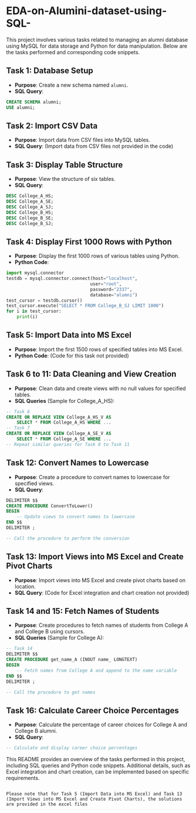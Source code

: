 # EDA-on-Alumini-dataset-using-SQL-

This project involves various tasks related to managing an alumni database using MySQL for data storage and Python for data manipulation. Below are the tasks performed and corresponding code snippets.

## Task 1: Database Setup

- **Purpose**: Create a new schema named `alumni`.
- **SQL Query**:

```sql
CREATE SCHEMA alumni;
USE alumni;
```

## Task 2: Import CSV Data

- **Purpose**: Import data from CSV files into MySQL tables.
- **SQL Query**: (Import data from CSV files not provided in the code)

## Task 3: Display Table Structure

- **Purpose**: View the structure of six tables.
- **SQL Query**:

```sql
DESC College_A_HS;
DESC College_A_SE;
DESC College_A_SJ;
DESC College_B_HS;
DESC College_B_SE;
DESC College_B_SJ;
```

## Task 4: Display First 1000 Rows with Python

- **Purpose**: Display the first 1000 rows of various tables using Python.
- **Python Code**:

```python
import mysql.connector 
testdb = mysql.connector.connect(host="localhost",
                                user="root",
                                password="2337",
                                database="alumni")
test_cursor = testdb.cursor()
test_cursor.execute("SELECT * FROM College_B_SJ LIMIT 1000")
for i in test_cursor:
    print(i)
```

## Task 5: Import Data into MS Excel

- **Purpose**: Import the first 1500 rows of specified tables into MS Excel.
- **Python Code**: (Code for this task not provided)

## Task 6 to 11: Data Cleaning and View Creation

- **Purpose**: Clean data and create views with no null values for specified tables.
- **SQL Queries** (Sample for College_A_HS):

```sql
-- Task 6
CREATE OR REPLACE VIEW College_A_HS_V AS 
    SELECT * FROM College_A_HS WHERE ...
-- Task 7
CREATE OR REPLACE VIEW College_A_SE_V AS 
    SELECT * FROM College_A_SE WHERE ...
-- Repeat similar queries for Task 8 to Task 11
```

## Task 12: Convert Names to Lowercase

- **Purpose**: Create a procedure to convert names to lowercase for specified views.
- **SQL Query**:

```sql
DELIMITER $$
CREATE PROCEDURE ConvertToLower()
BEGIN
    -- Update views to convert names to lowercase
END $$
DELIMITER ;

-- Call the procedure to perform the conversion
```

## Task 13: Import Views into MS Excel and Create Pivot Charts

- **Purpose**: Import views into MS Excel and create pivot charts based on location.
- **SQL Query**: (Code for Excel integration and chart creation not provided)

## Task 14 and 15: Fetch Names of Students

- **Purpose**: Create procedures to fetch names of students from College A and College B using cursors.
- **SQL Queries** (Sample for College A):

```sql
-- Task 14
DELIMITER $$
CREATE PROCEDURE get_name_A (INOUT name_ LONGTEXT) 
BEGIN
    -- Fetch names from College A and append to the name variable
END $$
DELIMITER ;

-- Call the procedure to get names
```

## Task 16: Calculate Career Choice Percentages

- **Purpose**: Calculate the percentage of career choices for College A and College B alumni.
- **SQL Query**:

```sql
-- Calculate and display career choice percentages
```

This README provides an overview of the tasks performed in this project, including SQL queries and Python code snippets. Additional details, such as Excel integration and chart creation, can be implemented based on specific requirements.
```

Please note that for Task 5 (Import Data into MS Excel) and Task 13 (Import Views into MS Excel and Create Pivot Charts), the solutions are provided in the excel files
